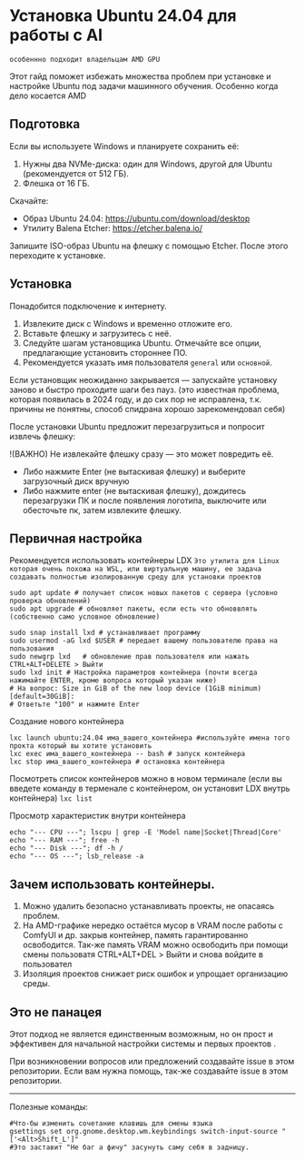 Установка Ubuntu 24.04 для работы с AI
==================================================
`особеннно подходит владельцам AMD GPU`

Этот гайд поможет избежать множества проблем при установке и настройке Ubuntu под задачи машинного обучения.
Особенно когда дело косается AMD

Подготовка
----------

Если вы используете Windows и планируете сохранить её:

1. Нужны два NVMe-диска: один для Windows, другой для Ubuntu (рекомендуется от 512 ГБ).
2. Флешка от 16 ГБ.

Скачайте:

- Образ Ubuntu 24.04: https://ubuntu.com/download/desktop
- Утилиту Balena Etcher: https://etcher.balena.io/

Запишите ISO-образ Ubuntu на флешку с помощью Etcher. После этого переходите к установке.

Установка
---------

Понадобится подключение к интернету.

1. Извлеките диск с Windows и временно отложите его.
2. Вставьте флешку и загрузитесь с неё.
3. Следуйте шагам установщика Ubuntu. Отмечайте все опции, предлагающие установить стороннее ПО.
4. Рекомендуется указать имя пользователя `general` или `основной`.

Если установщик неожиданно закрывается — запускайте установку заново и быстро проходите шаги без пауз.
(это известная проблема, которая появилась в 2024 году, и до сих пор не исправлена, т.к. причины не понятны,
способ спидрана хорошо зарекомендовал себя)

После установки Ubuntu предложит перезагрузиться и попросит извлечь флешку:

!(ВАЖНО) Не извлекайте флешку сразу — это может повредить её.  
- Либо нажмите Enter (не вытаскивая флешку) и выберите загрузочный диск вручную
- Либо нажмите enter (не вытаскивая флешку), дождитесь перезагрузки ПК и после появления логотипа, выключите или обесточьте пк, затем извлеките флешку.

Первичная настройка
--------------------

Рекомендуется использовать контейнеры LDX `Это утилита для Linux которая очень похожа на WSL, или виртуальную машину,
ее задача создавать полностью изолированную среду для установки проектов`

```bush
sudo apt update # получает список новых пакетов с сервера (условно проверка обновлений)
sudo apt upgrade # обновляет пакеты, если есть что обноввлять (собственно само условное обновление)

sudo snap install lxd # устанавливает программу
sudo usermod -aG lxd $USER # передает вашему пользователю права на пользования
sudo newgrp lxd   # обновление прав пользователя или нажать CTRL+ALT+DELETE > Выйти 
sudo lxd init # Настройка параметров контейнера (почти всегда нажимайте ENTER, кроме вопроса который указан ниже)
# На вопрос: Size in GiB of the new loop device (1GiB minimum) [default=30GiB]: 
# Ответьте "100" и нажмите Enter
```
Создание нового контейнера
```
lxc launch ubuntu:24.04 има_вашего_контейнера #используйте имена того прокта который вы хотите установить
lxc exec има_вашего_контейнера -- bash # запуск контейнера
lxc stop има_вашего_контейнера # остановка контейнера
```

Посмотреть список контейнеров можно в новом терминале (если вы введете команду в терменале с контейнером, он установит LDX внутрь контейнера)
`lxc list`

Просмотр характеристик внутри контейнера
```
echo "--- CPU ---"; lscpu | grep -E 'Model name|Socket|Thread|Core'
echo "--- RAM ---"; free -h
echo "--- Disk ---"; df -h /
echo "--- OS ---"; lsb_release -a
```



Зачем использовать контейнеры.
------------------------------------------

1. Можно удалить безопасно устанавливать проекты, не опасаясь проблем.
2. На AMD-графике нередко остаётся мусор в VRAM после работы с ComfyUI и др. закрыв контейнер, память гарантированно освободится.
Так-же память VRAM можно освободить при помощи смены пользоватя CTRL+ALT+DEL > Выйти и снова войдите в пользовател
3. Изоляция проектов снижает риск ошибок и упрощает организацию среды.

Это не панацея
----------

Этот подход не является единственным возможным, но он прост и эффективен для начальной настройки системы и первых проектов .

При возникновении вопросов или предложений создавайте issue в этом репозитории.
Если вам нужна помощь, так-же создавайте issue в этом репозитории.



------




Полезные команды:
```
#Что-бы изменить сочетание клавишь для смены языка
gsettings set org.gnome.desktop.wm.keybindings switch-input-source "['<Alt>Shift_L']"
#Это заставит "Не баг а фичу" засунуть саму себя в задницу.
